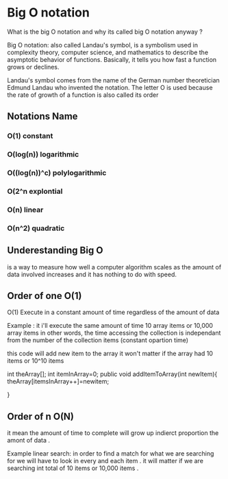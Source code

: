 # Big O notation


What is the big O notation and why its called big O notation anyway ?

Big O notation: also called Landau's symbol, is a
symbolism used in complexity theory, computer science, and mathematics to describe the
asymptotic behavior of functions. Basically, it tells you how fast a function grows or
declines.

Landau's symbol comes from the name of the German number theoretician Edmund
Landau who invented the notation. The letter O is used because the rate of growth of a
function is also called its order





## Notations                   Name

### O(1)                       constant
### O(log(n))                  logarithmic
### O((log(n))^c)              polylogarithmic
### O(2^n                      explontial
### O(n)                       linear
### O(n^2)                     quadratic



## Underestanding Big O
is a way to measure  how well a computer algorithm  scales as the amount of data involved increases
and it has nothing to do with speed.



## Order of one O(1)

O(1) Execute in a constant  amount of time regardless of the amount of data

Example :
it i'll execute the same amount of time  10 array items or 10,000 array items
in other words, the time accessing the collection is independant from the number of the collection items (constant opartion time)

this code will add new item to the array it won't matter if the array had 10 items or 10^10 items

int theArray[];
int itemInArray=0;
public void addItemToArray(int newItem){
theArray[itemsInArray++]=newitem;

}



## Order of n  O(N)
it mean the amount of time to complete will grow up indierct proportion the amont of data .

Example linear search:
in order to find a match for what we are searching for we will have to look in every and each item .
it will matter if we are searching int total of 10 items or 10,000 items .

